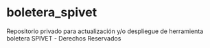 # boletera_spivet
Repositorio privado para actualización y/o despliegue de herramienta boletera SPIVET - Derechos Reservados

